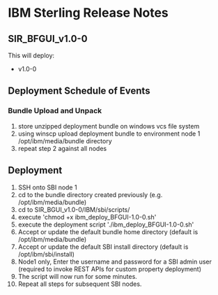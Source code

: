 # IBM Sterling Release Notes

## SIR_BFGUI_v1.0-0

This will deploy:

- v1.0-0

## Deployment Schedule of Events

### Bundle Upload and Unpack

1. store unzipped deployment bundle on windows vcs file system
2. using winscp upload deployment bundle to environment node 1 /opt/ibm/media/bundle directory
3. repeat step 2 against all nodes

## Deployment

1. SSH onto SBI node 1
2. cd to the bundle directory created previously (e.g. /opt/ibm/media/bundle) 
3. cd to SIR_BGUI_v1.0-0/IBM/sbi/scripts/
4. execute 'chmod +x ibm_deploy_BFGUI-1.0-0.sh'
5. execute the deployment script './ibm_deploy_BFGUI-1.0-0.sh'
6. Accept or update the default bundle home directory (default is /opt/ibm/media/bundle)
7. Accept or update the default SBI install directory (default is /opt/ibm/sbi/install)
8. Node1 only, Enter the username and password for a SBI admin user (required to invoke REST APIs for custom property deployment)
9. The script will now run for some minutes.
10. Repeat all steps for subsequent SBI nodes.



